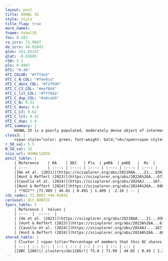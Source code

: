 ```yaml
---
layout: post
title: HXHWL 35
style: style
title_flag: true
more_names: 
fname: hxhwl35
fov: 0.183
ra_icrs: 71.9887
de_icrs: 44.01042
glon: 161.03247
glat: -0.65605
r50: 5.5
plx: 0.4907
UTI: "0.48"
UTI_COLOR: "#fffde5"
UTI_C_N_COL: "#fee6ca"
UTI_C_dens_COL: "#f2f9d6"
UTI_C_C3_COL: "#eef8d4"
UTI_C_lit_COL: "#fff6da"
UTI_C_dup_COL: "#a6cab9"
UTI_C_N: 0.32
UTI_C_dens: 0.6
UTI_C_C3: 0.62
UTI_C_lit: 0.42
UTI_C_dup: 1.0
UTI_summary: |
    HXHWL 35 is a poorly populated, moderately dense object of intermediate C3 quality. It is poorly studied in the literature. This object shares a significant percentage of members with a later reported entry.
class3: |
    <span style="color: green; font-weight: bold;">A</span><span style="color: red; font-weight: bold;">C</span>
r_50_val: 5.5
N_50_val: 32
scix_url: HXHWL%2035
posit_table: |
    | Reference    | RA    | DEC   | Plx  | pmRA  | pmDE   |  Rv  |
    | :---         | :---: | :---: | :---: | :---: | :---: | :---: |
    |[He et al. (2021)](https://scixplorer.org/abs/2021RAA....21...93H) | 72.022 | 44.0 | 0.52 | 1.43 | -2.11 | -- |
    |[Hunt & Reffert (2023)](https://scixplorer.org/abs/2023A%26A...673A.114H) | 72.014 | 43.967 | 0.492 | 1.394 | -2.164 | -- |
    |[Cavallo et al. (2024)](https://scixplorer.org/abs/2024AJ....167...12C) | 71.965 | 44.022 | 0.496 | -- | -- | -- |
    |[Hunt & Reffert (2024)](https://scixplorer.org/abs/2024A%26A...686A..42H) | 72.014 | 43.967 | 0.492 | 1.394 | -2.164 | -- |
    | **UCC** |71.989 | 44.01 | 0.491 | 1.409 | -2.16 | -- | 
cds_radec: 71.9887,+44.01042
carousel: UCC_HUNT23
fpars_table: |
    | Reference |  Values |
    | :---  |  :---:  |
    | [He et al. (2021)](https://scixplorer.org/abs/2021RAA....21...93H) | `AG=1.0, m-M=11.5, logAge=8.44, Z=0.024` |
    | [Hunt & Reffert (2023)](https://scixplorer.org/abs/2023A%26A...673A.114H) | `AV50=1.022, diffAV50=0.485, MOD50=11.374, logAge50=8.036` |
    | [Cavallo et al. (2024)](https://scixplorer.org/abs/2024AJ....167...12C) | `AV50=1.09, dMod50=11.53, logAge50=7.73, [Fe/H]50=0.22` |
    | [Hunt & Reffert (2024)](https://scixplorer.org/abs/2024A%26A...686A..42H) | `MassJ=217.422` |
shared_table: |
    | Cluster | <span title="Percentage of members that this OC shares with the ones listed">%</span>   | RA   | DEC   | Plx   | pmRA  | pmDE  | Rv | UTI |
    | :-: | :-: |:-: | :-: | :-: | :-: | :-: | :-: | :-: |
    |[UBC 1266](/_clusters/ubc1266/)| 75.0 | 71.99 | 44.02 | 0.49 | 1.39 | -2.17 | -- |0.01 |
---
```

